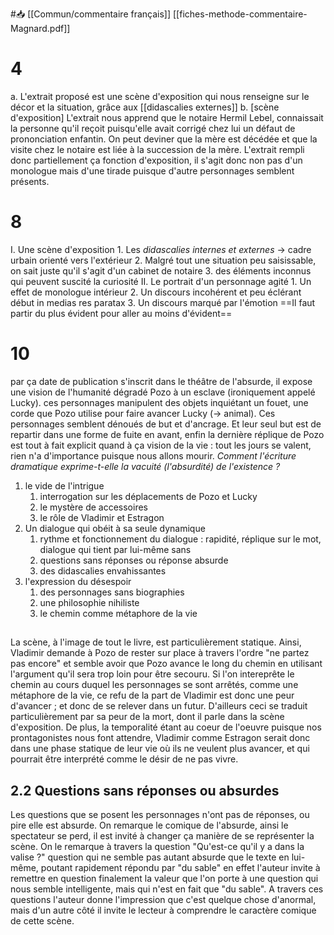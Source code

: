 #📥 [[Commun/commentaire français]]
[[fiches-methode-commentaire-Magnard.pdf]]
# 4
a. L'extrait proposé est une scène d'exposition qui nous renseigne sur le décor et la situation, grâce aux [[didascalies externes]]
b. [scène d'exposition] L'extrait nous apprend que le notaire Hermil Lebel, connaissait la personne qu'il reçoit puisqu'elle avait corrigé chez lui un défaut de prononciation enfantin. On peut deviner que la mère est décédée et que la visite chez le notaire est liée à la succession de la mère. L'extrait rempli donc partiellement ça fonction d'exposition, il s'agit donc non pas d'un monologue mais d'une tirade puisque d'autre personnages semblent présents. 
# 8
I. Une scène d'exposition
	1. Les *didascalies internes et externes* -> cadre urbain orienté vers l'extérieur
	2. Malgré tout une situation peu saisissable, on sait juste qu'il s'agit d'un cabinet de notaire
	3. des éléments inconnus qui peuvent suscité la curiosité
II. Le portrait d'un personnage agité
	1. Un effet de monologue intérieur 
	2. Un discours incohérent et peu éclérant début in medias res paratax
	3. Un discours marqué par l'émotion
==Il faut partir du plus évident pour aller au moins d'évident==
# 10
par ça date de publication s'inscrit dans le théâtre de l'absurde, il expose une vision de l'humanité dégradé Pozo à un esclave (ironiquement appelé Lucky). ces personnages manipulent des objets inquiétant un fouet, une corde que Pozo utilise pour faire avancer Lucky (-> animal). Ces personnages semblent dénoués de but et d'ancrage. Et leur seul but est de repartir dans une forme de fuite en avant, enfin la dernière réplique de Pozo est tout à fait explicit quand à ça vision de la vie : tout les jours se valent, rien n'a d'importance puisque nous allons mourir.
*Comment l'écriture dramatique exprime-t-elle la vacuité (l'absurdité) de l'existence ?*
1. le vide de l'intrigue
	1. interrogation sur les déplacements de Pozo et Lucky
	2. le mystère de accessoires
	3. le rôle de Vladimir et Estragon
2.  Un dialogue qui obéit à sa seule dynamique
	1. rythme et fonctionnement du dialogue : rapidité, réplique sur le mot, dialogue qui tient par lui-même sans 
	2. questions sans réponses ou réponse absurde
	3. des didascalies envahissantes
3. l'expression du désespoir
	1. des personnages sans biographies
	2. une philosophie nihiliste
	3. le chemin comme métaphore de la vie
## 
La scène, à l'image de tout le livre, est particulièrement statique. Ainsi, Vladimir demande à Pozo de rester sur place à travers l'ordre "ne partez pas encore" et semble avoir que Pozo avance le long du chemin en utilisant l'argument qu'il sera trop loin pour être secouru. Si l'on intereprête le chemin au cours duquel les personnages se sont arrêtés, comme une métaphore de la vie, ce refu de la part de Vladimir est donc une peur d'avancer ; et donc de se relever dans un futur. D'ailleurs ceci se traduit particulièrement par sa peur de la mort, dont il parle dans la scène d'exposition. De plus, la temporalité étant au coeur de l'oeuvre puisque nos prontagonistes nous font attendre, Vladimir comme Estragon serait donc dans une phase statique de leur vie où ils ne veulent plus avancer, et qui pourrait être interprété comme le désir de ne pas vivre.
## 2.2 Questions sans réponses ou absurdes
Les questions que se posent les personnages n'ont pas de réponses, ou pire elle est absurde. On remarque le comique de l'absurde, ainsi le spectateur se perd, il est invité à changer ça manière de se représenter la scène. On le remarque à travers la question "Qu'est-ce qu'il y a dans la valise ?" question qui ne semble pas autant absurde que le texte en lui-même, poutant rapidement répondu par "du sable" en effet l'auteur invite à remettre en question finalement la valeur que l'on porte à une question qui nous semble intelligente, mais qui n'est en fait que "du sable". A travers ces questions l'auteur donne l'impression que c'est quelque chose d'anormal, mais d'un autre côté il invite le lecteur à comprendre le caractère comique de cette scène. 